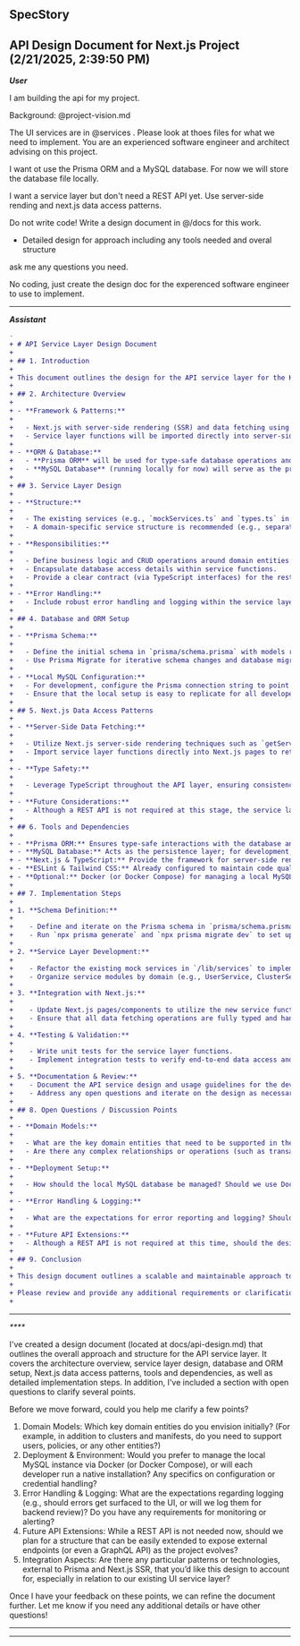 ## SpecStory

## API Design Document for Next.js Project (2/21/2025, 2:39:50 PM)

_**User**_

I am building the api for my project.

Background: @project-vision.md 

The UI services are in @services . Please look at thoes files for what we need to implement.
You are an experienced software engineer and architect advising on this project.

I want ot use the Prisma ORM and a MySQL database. For now we will store the database file locally.

I want a service layer but don't need a REST API yet. Use server-side rending and next.js data access patterns.

Do not write code! Write a design document in @/docs for this work.

- Detailed design for approach including any tools needed and overal structure

ask me any questions you need. 

No coding, just create the design doc for the experenced software engineer to use to implement.

---

_**Assistant**_

```diff
- 
+ # API Service Layer Design Document
+ 
+ ## 1. Introduction
+ 
+ This document outlines the design for the API service layer for the Kubernetes Automation Agent UI. The API will leverage Next.js server-side rendering and data access patterns, and will use Prisma as the ORM for interfacing with a MySQL database. The current UI services (located in `/lib/services`) serve as the basis for the anticipated service layer architecture.
+ 
+ ## 2. Architecture Overview
+ 
+ - **Framework & Patterns:**
+ 
+   - Next.js with server-side rendering (SSR) and data fetching using either `getServerSideProps` (for pages) or server components (in the App Router).
+   - Service layer functions will be imported directly into server-side contexts, avoiding the need for a separate REST API initially.
+ 
+ - **ORM & Database:**
+   - **Prisma ORM** will be used for type-safe database operations and schema management.
+   - **MySQL Database** (running locally for now) will serve as the primary data store. Future enhancements might include containerization (e.g., via Docker) for easier management.
+ 
+ ## 3. Service Layer Design
+ 
+ - **Structure:**
+ 
+   - The existing services (e.g., `mockServices.ts` and `types.ts` in `/lib/services`) will be refactored or extended to include actual database interactions using Prisma.
+   - A domain-specific service structure is recommended (e.g., separate files for handling users, clusters, manifests, etc.).
+ 
+ - **Responsibilities:**
+ 
+   - Define business logic and CRUD operations around domain entities.
+   - Encapsulate database access details within service functions.
+   - Provide a clear contract (via TypeScript interfaces) for the rest of the application to interact with data.
+ 
+ - **Error Handling:**
+   - Include robust error handling and logging within the service layer to accommodate both development and production needs.
+ 
+ ## 4. Database and ORM Setup
+ 
+ - **Prisma Schema:**
+ 
+   - Define the initial schema in `prisma/schema.prisma` with models representing the necessary domain entities (e.g., Users, Clusters, Manifests).
+   - Use Prisma Migrate for iterative schema changes and database migrations.
+ 
+ - **Local MySQL Configuration:**
+   - For development, configure the Prisma connection string to point to a locally running MySQL server (or a Dockerized instance if preferred).
+   - Ensure that the local setup is easy to replicate for all developers.
+ 
+ ## 5. Next.js Data Access Patterns
+ 
+ - **Server-Side Data Fetching:**
+ 
+   - Utilize Next.js server-side rendering techniques such as `getServerSideProps` (or server components in the App Router) to fetch data via the service layer.
+   - Import service layer functions directly into Next.js pages to retrieve data at request time.
+ 
+ - **Type Safety:**
+ 
+   - Leverage TypeScript throughout the API layer, ensuring consistency between Prisma models and service layer interfaces.
+ 
+ - **Future Considerations:**
+   - Although a REST API is not required at this stage, the service layer should be designed to allow easy extension into REST or GraphQL endpoints if needed later.
+ 
+ ## 6. Tools and Dependencies
+ 
+ - **Prisma ORM:** Ensures type-safe interactions with the database and efficient schema migrations.
+ - **MySQL Database:** Acts as the persistence layer; for development, a local instance is sufficient.
+ - **Next.js & TypeScript:** Provide the framework for server-side rendering and robust typing.
+ - **ESLint & Tailwind CSS:** Already configured to maintain code quality and consistent styling.
+ - **Optional:** Docker (or Docker Compose) for managing a local MySQL instance if desired.
+ 
+ ## 7. Implementation Steps
+ 
+ 1. **Schema Definition:**
+ 
+    - Define and iterate on the Prisma schema in `prisma/schema.prisma` based on confirmed domain entities.
+    - Run `npx prisma generate` and `npx prisma migrate dev` to set up the database.
+ 
+ 2. **Service Layer Development:**
+ 
+    - Refactor the existing mock services in `/lib/services` to implement actual data fetching and manipulation using Prisma Client.
+    - Organize service modules by domain (e.g., UserService, ClusterService, ManifestService).
+ 
+ 3. **Integration with Next.js:**
+ 
+    - Update Next.js pages/components to utilize the new service functions within server-rendered contexts.
+    - Ensure that all data fetching operations are fully typed and handle errors gracefully.
+ 
+ 4. **Testing & Validation:**
+ 
+    - Write unit tests for the service layer functions.
+    - Implement integration tests to verify end-to-end data access and manipulation.
+ 
+ 5. **Documentation & Review:**
+    - Document the API service design and usage guidelines for the development team.
+    - Address any open questions and iterate on the design as necessary.
+ 
+ ## 8. Open Questions / Discussion Points
+ 
+ - **Domain Models:**
+ 
+   - What are the key domain entities that need to be supported in the initial implementation (e.g., users, clusters, manifests)?
+   - Are there any complex relationships or operations (such as transactions or batch updates) that we should plan for now?
+ 
+ - **Deployment Setup:**
+ 
+   - How should the local MySQL database be managed? Should we use Docker for local development or rely on a native installation?
+ 
+ - **Error Handling & Logging:**
+ 
+   - What are the expectations for error reporting and logging? Should errors be surfaced directly on the UI or logged silently for backend analysis?
+ 
+ - **Future API Extensions:**
+   - Although a REST API is not required at this time, should the design anticipate transitional patterns towards exposing external endpoints in the future?
+ 
+ ## 9. Conclusion
+ 
+ This design document outlines a scalable and maintainable approach to building the API service layer for our Next.js application using Prisma ORM and a locally hosted MySQL database. By adhering to server-side rendering patterns and leveraging Next.js data fetching paradigms, the project will be well-positioned to expand and evolve.
+ 
+ Please review and provide any additional requirements or clarifications necessary to refine this design further.
+ 
```

---

_****_

I've created a design document (located at docs/api-design.md) that outlines the overall approach and structure for the API service layer. It covers the architecture overview, service layer design, database and ORM setup, Next.js data access patterns, tools and dependencies, as well as detailed implementation steps. In addition, I've included a section with open questions to clarify several points.

Before we move forward, could you help me clarify a few points?

1. Domain Models: Which key domain entities do you envision initially? (For example, in addition to clusters and manifests, do you need to support users, policies, or any other entities?)
2. Deployment & Environment: Would you prefer to manage the local MySQL instance via Docker (or Docker Compose), or will each developer run a native installation? Any specifics on configuration or credential handling?
3. Error Handling & Logging: What are the expectations regarding logging (e.g., should errors get surfaced to the UI, or will we log them for backend review)? Do you have any requirements for monitoring or alerting?
4. Future API Extensions: While a REST API is not needed now, should we plan for a structure that can be easily extended to expose external endpoints (or even a GraphQL API) as the project evolves?
5. Integration Aspects: Are there any particular patterns or technologies, external to Prisma and Next.js SSR, that you’d like this design to account for, especially in relation to our existing UI service layer?

Once I have your feedback on these points, we can refine the document further. Let me know if you need any additional details or have other questions!

---



---

